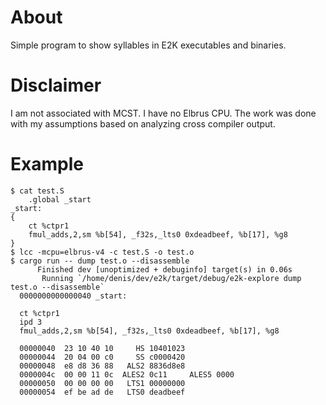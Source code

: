 # About

Simple program to show syllables in E2K executables and binaries.

# Disclaimer

I am not associated with MCST. I have no Elbrus CPU. The work was done with my assumptions based on analyzing
cross compiler output.

# Example

```
$ cat test.S
    .global _start
_start:
{
    ct %ctpr1
    fmul_adds,2,sm %b[54], _f32s,_lts0 0xdeadbeef, %b[17], %g8
}
$ lcc -mcpu=elbrus-v4 -c test.S -o test.o
$ cargo run -- dump test.o --disassemble
      Finished dev [unoptimized + debuginfo] target(s) in 0.06s
       Running `/home/denis/dev/e2k/target/debug/e2k-explore dump test.o --disassemble`
  0000000000000040 _start:
  
  ct %ctpr1
  ipd 3
  fmul_adds,2,sm %b[54], _f32s,_lts0 0xdeadbeef, %b[17], %g8
  
  00000040  23 10 40 10     HS 10401023
  00000044  20 04 00 c0     SS c0000420
  00000048  e8 d8 36 88   ALS2 8836d8e8
  0000004c  00 00 11 0c  ALES2 0c11     ALES5 0000
  00000050  00 00 00 00   LTS1 00000000
  00000054  ef be ad de   LTS0 deadbeef
```